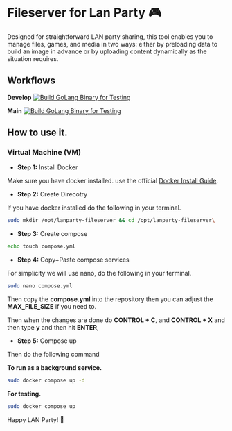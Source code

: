 # Fileserver for Lan Party 🎮 
Designed for straightforward LAN party sharing, this tool enables you to manage files, games, and media in two ways: either by preloading data to build an image in advance or by uploading content dynamically as the situation requires.

## Workflows
**Develop** [![Build GoLang Binary for Testing](https://github.com/R2Unit/lanparty-fileserver/actions/workflows/build-golang-binary.yml/badge.svg?event=branch_protection_rule)](https://github.com/R2Unit/lanparty-fileserver/actions/workflows/build-golang-binary.yml)

**Main** [![Build GoLang Binary for Testing](https://github.com/R2Unit/lanparty-fileserver/actions/workflows/build-golang-binary.yml/badge.svg?event=branch_protection_rule)](https://github.com/R2Unit/lanparty-fileserver/actions/workflows/build-golang-binary.yml)

## How to use it.

### Virtual Machine (VM)

- **Step 1:** Install Docker

Make sure you have docker installed. use the official [Docker Install Guide](https://docs.docker.com/engine/install/).

- **Step 2:** Create Direcotry

If you have docker installed do the following in your terminal.
```bash
sudo mkdir /opt/lanparty-fileserver && cd /opt/lanparty-fileserver\
```

- **Step 3:** Create compose

```bash
echo touch compose.yml
```

- **Step 4:** Copy+Paste compose services

For simplicity we will use nano, do the following in your terminal. 

```bash
sudo nano compose.yml
```

Then copy the **compose.yml** into the repository then you can adjust the **MAX_FILE_SIZE** if you need to.

Then when the changes are done do **CONTROL + C**, and **CONTROL + X** and then type **y** and then hit **ENTER**,

- **Step 5:** Compose up

Then do the following command 

**To run as a background service.**
```bash
sudo docker compose up -d
```

**For testing.**
```bash
sudo docker compose up
```

Happy LAN Party! 🎉